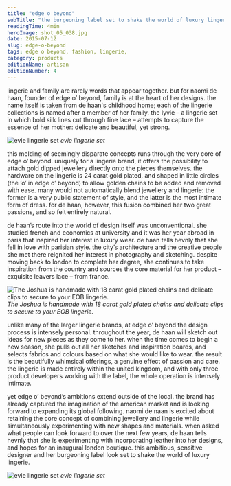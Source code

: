 ```yaml
---
title: "edge o beyond"
subTitle: "the burgeoning label set to shake the world of luxury lingerie."
readingTime: 4min
heroImage: shot_05_038.jpg
date: 2015-07-12
slug: edge-o-beyond
tags: edge o beyond, fashion, lingerie,
category: products
editionName: artisan
editionNumber: 4
---
```


lingerie and family are rarely words that appear together. but for naomi de haan, founder of edge o’ beyond, family is at the heart of her designs. the name itself is taken from de haan's childhood home; each of the lingerie collections is named after a member of her family. the lyvie – a lingerie set in which bold silk lines cut through fine lace – attempts to capture the essence of her mother: delicate and beautiful, yet strong.

![evie lingerie set](evie.jpg)
*evie lingerie set*

this melding of seemingly disparate concepts runs through the very core of edge o’ beyond. uniquely for a lingerie brand, it offers the possibility to attach gold dipped jewellery directly onto the pieces themselves. the hardware on the lingerie is 24 carat gold plated, and shaped in little circles (the ‘o’ in edge o’ beyond) to allow golden chains to be added and removed with ease. many would not automatically blend jewellery and lingerie: the former is a very public statement of style, and the latter is the most intimate form of dress. for de haan, however, this fusion combined her two great passions, and so felt entirely natural.

de haan’s route into the world of design itself was unconventional. she studied french and economics at university and it was her year abroad in paris that inspired her interest in luxury wear. de haan tells hevnly that she fell in love with parisian style. the city’s architecture and the creative people she met there reignited her interest in photography and sketching. despite moving back to london to complete her degree, she continues to take inspiration from the country and sources the core material for her product – exquisite leavers lace – from france.

![The Joshua is handmade with 18 carat gold plated chains and delicate clips to secure to your EOB lingerie.](mirror.jpg)
*The Joshua is handmade with 18 carat gold plated chains and delicate clips to secure to your EOB lingerie.*

unlike many of the larger lingerie brands, at edge o’ beyond the design process is intensely personal. throughout the year, de haan will sketch out ideas for new pieces as they come to her. when the time comes to begin a new season, she pulls out all her sketches and inspiration boards, and selects fabrics and colours based on what she would like to wear. the result is the beautifully whimsical offerings, a genuine effect of passion and care. the lingerie is made entirely within the united kingdom, and with only three product developers working with the label, the whole operation is intensely intimate.

yet edge o’ beyond’s ambitions extend outside of the local. the brand has already captured the imagination of the american market and is looking forward to expanding its global following. naomi de naan is excited about retaining the core concept of combining jewellery and lingerie while simultaneously experimenting with new shapes and materials. when asked what people can look forward to over the next few years, de haan tells hevnly that she is experimenting with incorporating leather into her designs, and hopes for an inaugural london boutique. this ambitious, sensitive designer and her burgeoning label look set to shake the world of luxury lingerie.

![evie lingerie set](eobend.jpg)
*evie lingerie set*
